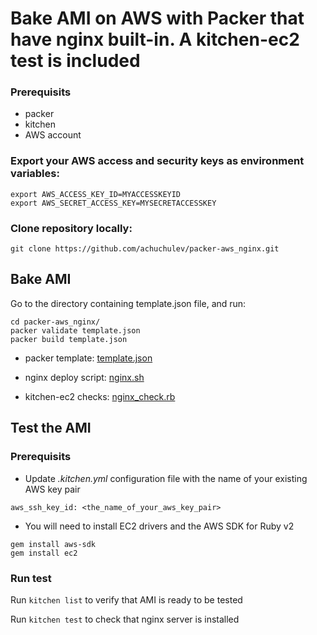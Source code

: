 # Bake AMI on AWS with Packer that have nginx built-in. A kitchen-ec2 test is included

### Prerequisits

* packer
* kitchen
* AWS account

### Export your AWS access and security keys as environment variables:

```
export AWS_ACCESS_KEY_ID=MYACCESSKEYID
export AWS_SECRET_ACCESS_KEY=MYSECRETACCESSKEY
```
 
### Clone repository locally:

`git clone https://github.com/achuchulev/packer-aws_nginx.git`

## Bake AMI

Go to the directory containing template.json file, and run:

```
cd packer-aws_nginx/
packer validate template.json
packer build template.json
```

* packer template: [template.json](https://github.com/achuchulev/packer-aws_nginx/blob/master/template.json)

* nginx deploy script: [nginx.sh](https://github.com/achuchulev/packer-aws_nginx/blob/master/nginx.sh)

* kitchen-ec2 checks: [nginx_check.rb](https://github.com/achuchulev/packer-aws_nginx/blob/master/test/integration/default/nginx_check.rb)

## Test the AMI

### Prerequisits

* Update _.kitchen.yml_ configuration file with the name of your existing AWS key pair

`aws_ssh_key_id: <the_name_of_your_aws_key_pair>`

* You will need to install EC2 drivers and the AWS SDK for Ruby v2

```
gem install aws-sdk
gem install ec2
```
 
### Run test

Run `kitchen list` to verify that AMI is ready to be tested

Run `kitchen test` to check that nginx server is installed
